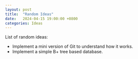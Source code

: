 ```yaml
---
layout: post
title:  "Random Ideas"
date:   2024-04-15 19:00:00 +0800
categories: Ideas
---
```


List of random ideas:

- Implement a mini version of Git to understand how it works.
- Implement a simple B+ tree based database.

